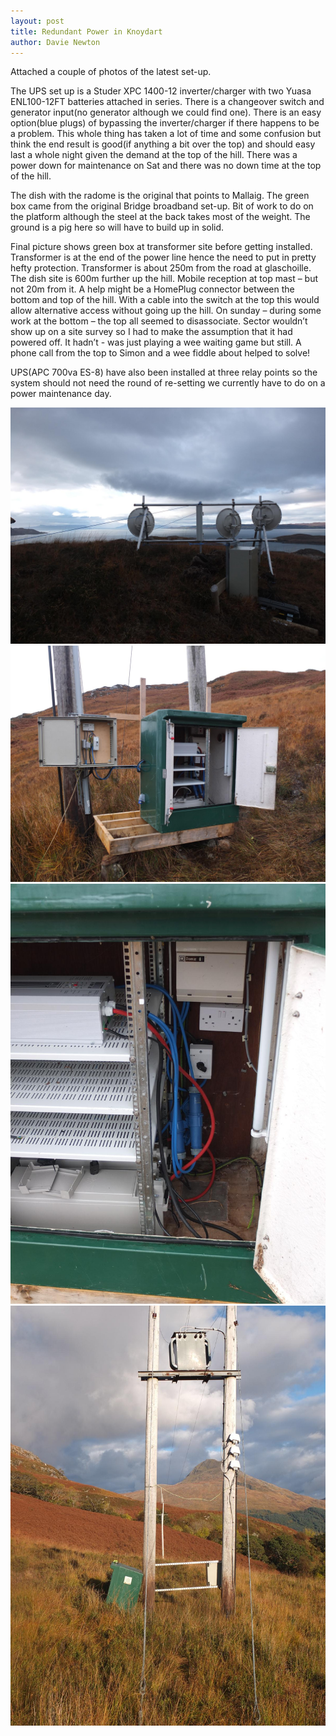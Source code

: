 ```yaml
---
layout: post
title: Redundant Power in Knoydart
author: Davie Newton
---
```


Attached a couple of photos of the latest set-up.

The UPS set up is a Studer XPC 1400-12 inverter/charger with two Yuasa ENL100-12FT batteries attached in series. There is a changeover switch and generator input(no generator although we could find one). There is an easy option(blue plugs) of bypassing the inverter/charger if there happens to be a problem. This whole thing has taken a lot of time and some confusion but think the end result is good(if anything a bit over the top) and should easy last a whole night given the demand at the top of the hill. There was a power down for maintenance on Sat and there was no down time at the top of the hill.

The dish with the radome is the original that points to Mallaig. The green box came from the original Bridge broadband set-up. Bit of work to do on the platform although the steel at the back takes most of the weight. The ground is a pig here so will have to build up in solid.

Final picture shows green box at transformer site before getting installed. Transformer is at the end of the power line hence the need to put in pretty hefty protection. Transformer is about 250m from the road at glaschoille. The dish site is 600m further up the hill. Mobile reception at top mast – but not 20m from it. A help might be a HomePlug connector between the bottom and top of the hill. With a cable into the switch at the top this would allow alternative access without going up the hill. On sunday – during some work at the bottom – the top all seemed to disassociate. Sector wouldn’t show up on a site survey so I had to make the assumption that it had powered off. It hadn’t - was just playing a wee waiting game but still. A phone call from the top to Simon and a wee fiddle about helped to solve!

UPS(APC 700va ES-8) have also been installed at three relay points so the system should not need the round of re-setting we currently have to do on a power maintenance day. 

<div>
<img src="/media/knoydart-eigg-and-smo.jpg" alt="Creagan Dearga mast" width="600" />
<img src="/media/knoydart-power-inverter-charger.jpg" alt="Inverter and charger box" width="600" />
<img src="/media/knoydart-inverter-and-charger.jpg" alt="Inverter and charger close-up" width="600" />
<img src="/media/knoydart-green-box.jpg" alt="Green box before install" width="600" />
</div>
